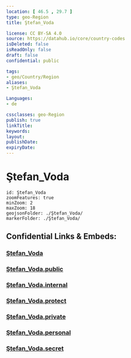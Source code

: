```yaml
---
location: [ 46.5 , 29.7 ] 
type: geo-Region
title: Ştefan_Voda

license: CC BY-SA 4.0
source: https://datahub.io/core/country-codes
isDeleted: false
isReadOnly: false
draft: false
confidential: public

tags:
- geo/Country/Region
aliases:
- Ştefan_Voda

Languages:
- de

cssclasses: geo-Region
publish: true
linkTitle: 
keywords: 
layout: 
publishDate: 
expiryDate: 
---
```


# Ştefan_Voda

```leaflet
id: Ştefan_Voda
zoomFeatures: true 
minZoom: 2 
maxZoom: 18
geojsonFolder: ./Ştefan_Voda/
markerFolder: ./Ştefan_Voda/
```


## Confidential Links & Embeds: 

### [Ştefan_Voda](/_Standards/Earth/Continent/Europe/Europe~East/Moldova/Districts~Moldova/Ştefan_Voda.md) 

### [Ştefan_Voda.public](/_public/Earth/Continent/Europe/Europe~East/Moldova/Districts~Moldova/Ştefan_Voda.public.md) 

### [Ştefan_Voda.internal](/_internal/Earth/Continent/Europe/Europe~East/Moldova/Districts~Moldova/Ştefan_Voda.internal.md) 

### [Ştefan_Voda.protect](/_protect/Earth/Continent/Europe/Europe~East/Moldova/Districts~Moldova/Ştefan_Voda.protect.md) 

### [Ştefan_Voda.private](/_private/Earth/Continent/Europe/Europe~East/Moldova/Districts~Moldova/Ştefan_Voda.private.md) 

### [Ştefan_Voda.personal](/_personal/Earth/Continent/Europe/Europe~East/Moldova/Districts~Moldova/Ştefan_Voda.personal.md) 

### [Ştefan_Voda.secret](/_secret/Earth/Continent/Europe/Europe~East/Moldova/Districts~Moldova/Ştefan_Voda.secret.md)

